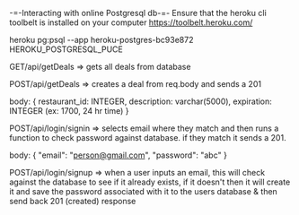 -=-Interacting with online Postgresql db-=-
Ensure that the heroku cli toolbelt is installed on your computer 
https://toolbelt.heroku.com/

heroku pg:psql --app heroku-postgres-bc93e872 HEROKU_POSTGRESQL_PUCE

GET/api/getDeals => gets all deals from database

POST/api/getDeals => creates a deal from req.body and sends a 201

body: {
	restaurant_id: INTEGER,
  	description: varchar(5000),
  	expiration: INTEGER (ex: 1700, 24 hr time) 
	}

POST/api/login/signin => selects email where they match and then runs a function to check password against database. if they match it sends a 201.

body: {
	"email": "person@gmail.com", 
	"password": "abc"
	}

POST/api/login/signup => when a user inputs an email, this will check against the database to see if it already exists, if it doesn't then it will create it and save the password associated with it to the users database & then send back 201 (created) response